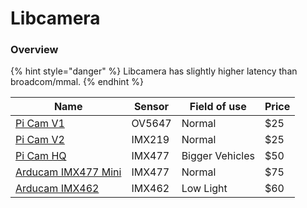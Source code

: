 # Libcamera

### Overview

{% hint style="danger" %}
Libcamera has slightly higher latency than broadcom/mmal.
{% endhint %}

| Name                                                                                                                                                                                                                                            | Sensor | Field of use    | Price |
| ----------------------------------------------------------------------------------------------------------------------------------------------------------------------------------------------------------------------------------------------- | ------ | --------------- | ----- |
| [Pi Cam V1](https://www.raspberrypi.org/documentation/hardware/camera/)                                                                                                                                                                         | OV5647 | Normal          | $25   |
| [Pi Cam V2](https://www.raspberrypi.org/documentation/hardware/camera/)                                                                                                                                                                         | IMX219 | Normal          | $25   |
| [Pi Cam HQ](https://www.raspberrypi.org/documentation/hardware/camera/)                                                                                                                                                                         | IMX477 | Bigger Vehicles | $50   |
| [Arducam IMX477 Mini](https://www.arducam.com/product/arducam-12mp-imx477-mini-high-quality-camera-module-for-raspberry-pi/)                                                                                                                    | IMX477 | Normal          | $75   |
| [Arducam IMX462](https://www.uctronics.com/arducam-for-raspberry-pi-ultra-low-light-camera-1080p-hd-wide-angle-pivariety-camera-module-based-on-1-2-7inch-2mp-starvis-sensor-imx462-compatible-with-raspberry-pi-isp-and-gstreamer-plugin.html) | IMX462 | Low Light       | $60   |
